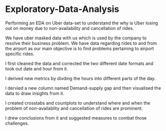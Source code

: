 # Exploratory-Data-Analysis
Performing an EDA on Uber data-set to understand the why is Uber losing out on money due to non-availability and cancellation of rides.

We have uber masked data with us which is used by the company to resolve their business problem. We have data regarding rides to and from the airport as our main objective is to find problems pertaining to airport specific rides.

I first cleaned the data and corrected the two different date formats and took out date and hour from it.

I derived new metrics by divding the hours into different parts of the day.

I dervied a new column named Demand-supply gap and then visualised the data to draw insights from it.

I created crosstabs and countplots to understand where and when the problem of non-availablity and cancellation of rides are prominent.

I drew conclusions from it and suggested measures to combat those challenges.
